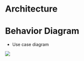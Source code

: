 # Architecture

# Behavior Diagram

* Use case diagram

![](https://user-images.githubusercontent.com/81437205/114680752-1cf67300-9d2b-11eb-987b-0b12a90fa1fc.jpg)
